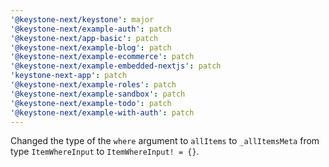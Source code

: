 ```yaml
---
'@keystone-next/keystone': major
'@keystone-next/example-auth': patch
'@keystone-next/app-basic': patch
'@keystone-next/example-blog': patch
'@keystone-next/example-ecommerce': patch
'@keystone-next/example-embedded-nextjs': patch
'keystone-next-app': patch
'@keystone-next/example-roles': patch
'@keystone-next/example-sandbox': patch
'@keystone-next/example-todo': patch
'@keystone-next/example-with-auth': patch
---
```


Changed the type of the `where` argument to `allItems` to `_allItemsMeta` from type `ItemWhereInput` to `ItemWhereInput! = {}`.
